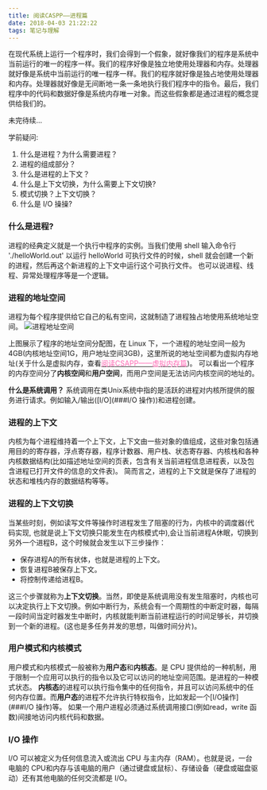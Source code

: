 ```yaml
---
title: 阅读CASPP——进程篇
date: 2018-04-03 21:22:22
tags: 笔记与理解
---
```


在现代系统上运行一个程序时，我们会得到一个假象，就好像我们的程序是系统中当前运行的唯一的程序一样。我们的程序好像是独立地使用处理器和内存。处理器就好像是系统中当前运行的唯一程序一样。我们的程序就好像是独占地使用处理器和内存。处理器就好像是无间断地一条一条地执行我们程序中的指令。最后，我们程序中的代码和数据好像是系统内存唯一对象。而这些假象都是通过进程的概念提供给我们的。

未完待续...

<!-- more -->

学前疑问:
1. 什么是进程？为什么需要进程？
2. 进程的组成部分？
3. 什么是进程的上下文？
4. 什么是上下文切换，为什么需要上下文切换?
5. 模式切换？上下文切换？
6. 什么是 I/O 操操?

### 什么是进程?
进程的经典定义就是一个执行中程序的实例。当我们使用 shell 输入命令行 './helloWorld.out' 以运行 helloWorld 可执行文件的时候，shell 就会创建一个新的进程，然后再这个新进程的上下文中运行这个可执行文件。
也可以说进程、线程、异常处理程序等是一个逻辑。

### 进程的地址空间
进程为每个程序提供给它自己的私有空间，这就制造了进程独占地使用系统地址空间。
![进程地址空间](/images/process-from-csapp/1438747148_9194.png)

上图展示了程序的地址空间分配图，在 Linux 下，一个进程的地址空间一般为4GB(内核地址空间1G，用户地址空间3GB)，这里所说的地址空间都为虚拟内存地址(关于什么是虚拟内存，查看<a href="https://simplecodesky.com/2018/04/03/virtual-memory-from-csapp/"><span style="color:hotpink">阅读CSAPP——虚拟内存篇</span></a>)。
可以看出一个程序的内存空间分了**内核空间**和**用户空间**，而用户空间是无法访问内核空间的地址的。

**什么是系统调用？**
系统调用在类Unix系统中指的是活跃的进程对内核所提供的服务进行请求。例如输入/输出([I/O](###I/O 操作))和进程创建。

### 进程的上下文
内核为每个进程维持着一个上下文，上下文由一些对象的值组成，这些对象包括通用目的的寄存器，浮点寄存器，程序计数器、用户栈、状态寄存器、内核栈和各种内核数据结构(比如描述地址空间的页表，包含有关当前进程信息进程表，以及包含进程已打开文件的信息的文件表)。
简而言之，进程的上下文就是保存了进程的状态和堆栈内存的数据结构等等。

### 进程的上下文切换
当某些时刻，例如读写文件等操作时进程发生了阻塞的行为，内核中的调度器(代码实现, 也就是说上下文切换只能发生在内核模式中),会让当前进程A休眠，切换到另外一个进程B，这个时候就会发生以下三步操作：
 * 保存进程A的所有状体，也就是进程的上下文。
 * 恢复进程B被保存上下文。
 * 将控制传递给进程B。

这三个步骤就称为**上下文切换**。当然，即使是系统调用没有发生阻塞时，内核也可以决定执行上下文切换。例如中断行为，系统会有一个周期性的中断定时器，每隔一段时间当定时器发生中断时，内核就能判断当前进程运行的时间足够长，并切换到一个新的进程。(这也是多任务并发的思想，叫做时间分片)。

### 用户模式和内核模式
用户模式和内核模式一般被称为**用户态**和**内核态**。是 CPU 提供给的一种机制，用于限制一个应用可以执行的指令以及它可以访问的地址空间范围。是进程的一种模式状态。
**内核态**的进程可以执行指令集中的任何指令，并且可以访问系统中的任何内存位置。而**用户态**的进程不允许执行特权指令，比如发起一个[I/O操作](###I/O 操作)等。
如果一个用户进程必须通过系统调用接口(例如read，write 函数)间接地访问内核代码和数据。


### I/O 操作
I/O 可以被定义为任何信息流入或流出 CPU 与主内存（RAM）。也就是说，一台电脑的 CPU和内存与该电脑的用户（通过键盘或鼠标）、存储设备（硬盘或磁盘驱动）还有其他电脑的任何交流都是 I/O。
